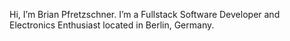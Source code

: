 Hi, I’m Brian Pfretzschner.
I’m a Fullstack Software Developer and Electronics Enthusiast located in Berlin, Germany.
